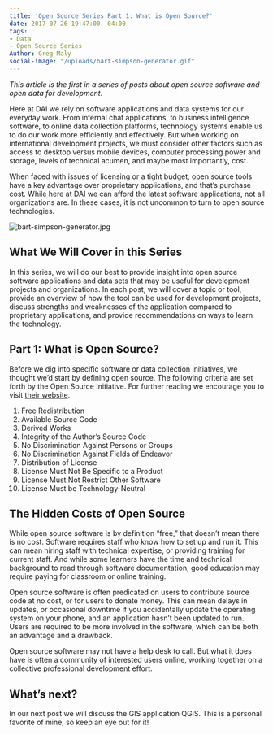 ```yaml
---
title: 'Open Source Series Part 1: What is Open Source?'
date: 2017-07-26 19:47:00 -04:00
tags:
- Data
- Open Source Series
Author: Greg Maly
social-image: "/uploads/bart-simpson-generator.gif"
---
```


*This article is the first in a series of posts about open source software and open data for development.*
 
Here at DAI we rely on software applications and data systems for our everyday work. From internal chat applications, to business intelligence software, to online data collection platforms, technology systems enable us to do our work more efficiently and effectively. But when working on international development projects, we must consider other factors such as access to desktop versus mobile devices, computer processing power and storage, levels of technical acumen, and maybe most importantly, cost.  

<!--more-->

When faced with issues of licensing or a tight budget, open source tools have a key advantage over proprietary applications, and that’s purchase cost. While here at DAI we can afford the latest software applications, not all organizations are. In these cases, it is not uncommon to turn to open source technologies. 

![bart-simpson-generator.jpg](/uploads/bart-simpson-generator.jpg)

## What We Will Cover in this Series 

In this series, we will do our best to provide insight into open source software applications and data sets that may be useful for development projects and organizations. In each post, we will cover a topic or tool, provide an overview of how the tool can be used for development projects, discuss strengths and weaknesses of the application compared to proprietary applications, and provide recommendations on ways to learn the technology. 
 
## Part 1: What is Open Source? 

Before we dig into specific software or data collection initiatives, we thought we’d start by defining open source. The following criteria are set forth by the Open Source Initiative. For further reading we encourage you to visit [their website](https://opensource.org/osd). 
1. Free Redistribution 
2. Available Source Code 
3. Derived Works 
4. Integrity of the Author’s Source Code 
5. No Discrimination Against Persons or Groups 
6. No Discrimination Against Fields of Endeavor 
7. Distribution of License 
8. License Must Not Be Specific to a Product 
9. License Must Not Restrict Other Software 
10. License Must be Technology-Neutral 

## The Hidden Costs of Open Source 

While open source software is by definition “free,” that doesn’t mean there is no cost. Software requires staff who know how to set up and run it. This can mean hiring staff with technical expertise, or providing training for current staff. And while some learners have the time and technical background to read through software documentation, good education may require paying for classroom or online training. 

Open source software is often predicated on users to contribute source code at no cost, or for users to donate money. This can mean delays in updates, or occasional downtime if you accidentally update the operating system on your phone, and an application hasn’t been updated to run. Users are required to be more involved in the software, which can be both an advantage and a drawback. 

Open source software may not have a help desk to call. But what it does have is often a community of interested users online, working together on a collective professional development effort.  

## What’s next? 

In our next post we will discuss the GIS application QGIS. This is a personal favorite of mine, so keep an eye out for it! 